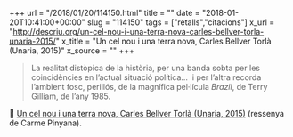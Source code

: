 +++
url = "/2018/01/20/114150.html"
title = ""
date = "2018-01-20T10:41:00+00:00"
slug = "114150"
tags = ["retalls","citacions"]
x_url = "http://descriu.org/un-cel-nou-i-una-terra-nova-carles-bellver-torla-unaria-2015/"
x_title = "Un cel nou i una terra nova, Carles Bellver Torlà (Unaria, 2015)"
x_source = ""
+++

> La realitat distòpica de la història, per una banda sobta per les coincidències en l’actual situació política…  i per l’altra recorda l’ambient fosc, perillós, de la magnífica pel·lícula *Brazil*, de Terry Gilliam, de l’any 1985.

📎 [Un cel nou i una terra nova, Carles Bellver Torlà (Unaria, 2015)](http://descriu.org/un-cel-nou-i-una-terra-nova-carles-bellver-torla-unaria-2015/) (ressenya de Carme Pinyana).


